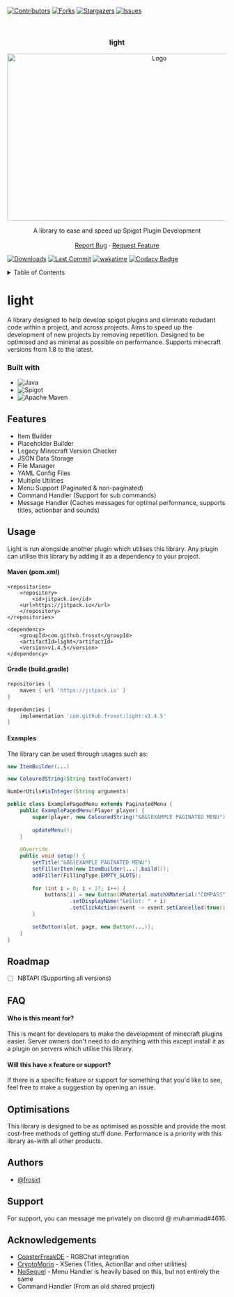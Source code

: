 
[![Contributors][contributors-shield]][contributors-url]
[![Forks][forks-shield]][forks-url]
[![Stargazers][stars-shield]][stars-url]
[![Issues][issues-shield]][issues-url]

<br/>
<div align="center">
<h3 align="center">light</h3>

  <a href="https://github.com/frosxt/light">
    <img src="https://cdn.discordapp.com/attachments/560497603289153542/1091406068074172538/ETERNAL_DEVELOPMENT_NEW_-_PURPLE_ABSTRACT.png" alt="Logo" width="682.5" height="383.5">
  </a>

  <p align="center">
    A library to ease and speed up Spigot Plugin Development
    <br />
    <br />
    <a href="https://github.com/frosxt/light/issues">Report Bug</a>
    ·
    <a href="https://github.com/frosxt/light/issues">Request Feature</a>
  </p>
</div>

[![Downloads][downloads-shield]][downloads-url] [![Last Commit][commits-shield]][commits-url] [![wakatime](https://wakatime.com/badge/user/43415694-efe0-4a8e-b57c-ce409e69d660/project/d1e0e9c7-cd4f-47c5-bd26-4c95a1d226b7.svg)](https://wakatime.com/badge/user/43415694-efe0-4a8e-b57c-ce409e69d660/project/d1e0e9c7-cd4f-47c5-bd26-4c95a1d226b7&v=2) [![Codacy Badge](https://app.codacy.com/project/badge/Grade/b3d0d7dc9fc8471fbf1810596106b4ae)](https://app.codacy.com/gh/frosxt/light/dashboard?utm_source=gh&utm_medium=referral&utm_content=&utm_campaign=Badge_grade)

<details>
  <summary>Table of Contents</summary>
  <ol>
    <li>
      <a href="#project-information">Project Information</a>
      <ul>
        <li><a href="#built-with">Built With</a></li>
      </ul>
    </li>
    <li><a href="#features">Features</a></li>
    <li>
      <a href="#usage">Usage</a>
      <ul>
        <li><a href="#maven-pomxml">Maven</a></li>
        <li><a href="#gradle-buildgradle">Gradle</a></li>
        <li><a href="#examples">Examples</a></li>
      </ul>
    </li>
    <li><a href="#roadmap">Roadmap</a></li>
    <li><a href="#faq">FAQ</a></li>
    <li><a href="#optimisation">Optimisation</a></li>
    <li><a href="#authors">Authors</a></li>
    <li><a href="#support">Support</a></li>
    <li><a href="#acknowledgements">Acknowledgements</a></li>
  </ol>
</details>

[contributors-shield]: https://img.shields.io/github/contributors/frosxt/light.svg?style=for-the-badge
[contributors-url]: https://github.com/frosxt/light/graphs/contributors
[forks-shield]: https://img.shields.io/github/forks/frosxt/light.svg?style=for-the-badge
[forks-url]: https://github.com/frosxt/light/network/members
[stars-shield]: https://img.shields.io/github/stars/frosxt/light.svg?style=for-the-badge
[stars-url]: https://github.com/frosxt/light/stargazers
[issues-shield]: https://img.shields.io/github/issues/frosxt/light.svg?style=for-the-badge
[issues-url]: https://github.com/frosxt/light/issues
[downloads-shield]: https://img.shields.io/github/downloads/frosxt/light/total
[downloads-url]: https://github.com/frosxt/light/releases
[commits-shield]: https://img.shields.io/github/last-commit/frosxt/light
[commits-url]: https://github.com/frosxt/commits/master
# light

A library designed to help develop spigot plugins and eliminate redudant code within a project, and across projects. Aims to speed up the development of new projects by removing repetition. Designed to be optimised and  as minimal as possible on performance. Supports minecraft versions from 1.8 to the latest.

### Built with
* ![Java][Java]
* ![Spigot][Spigot]
* ![Apache Maven][Maven]

[Java]: https://img.shields.io/badge/java-%23ED8B00.svg?style=for-the-badge&logo=oracle&logoColor=white
[Spigot]: https://img.shields.io/badge/Spigot-yellow.svg?style=for-the-badge&logo=minecraft&logoColor=white
[Maven]: https://img.shields.io/badge/Apache%20Maven-C71A36?style=for-the-badge&logo=Apache%20Maven&logoColor=white
## Features

- Item Builder
- Placeholder Builder
- Legacy Minecraft Version Checker
- JSON Data Storage
- File Manager
- YAML Config Files
- Multiple Utilities
- Menu Support (Paginated & non-paginated)
- Command Handler (Support for sub commands)
- Message Handler (Caches messages for optimal performance, supports titles, actionbar and sounds)


## Usage
Light is run alongside another plugin which utilises this library. Any plugin can utilise this library by adding it as a dependency to your project.

#### Maven (pom.xml)
```maven
<repositories>
    <repository>
        <id>jitpack.io</id>
	<url>https://jitpack.io</url>
    </repository>
</repositories>

<dependency>
    <groupId>com.github.frosxt</groupId>
    <artifactId>light</artifactId>
    <version>v1.4.5</version>
</dependency>
```
#### Gradle (build.gradle)
```gradle
repositories {
    maven { url 'https://jitpack.io' }
}

dependencies {
    implementation 'com.github.frosxt:light:v1.4.5'
}
```
#### Examples
The library can be used through usages such as:
```java
new ItemBuilder(...)
```
```java
new ColouredString(String textToConvert)
```
```java
NumberUtils#isInteger(String arguments)
```
```java
public class ExamplePagedMenu extends PaginatedMenu {
    public ExamplePagedMenu(Player player) {
        super(player, new ColouredString("&8&lEXAMPLE PAGINATED MENU").toString(), 18, 2);
        
        updateMenu();
    }
    
    @Override
    public void setup() {
        setTitle("&8&lEXAMPLE PAGINATED MENU")
        setFillerItem(new ItemBuilder(...).build());
        addFiller(FillingType.EMPTY_SLOTS);
      
        for (int i = 0; i < 27; i++) {
            buttons[i] = new Button(XMaterial.matchXMaterial("COMPASS").get().parseMaterial())
                    .setDisplayName("&eSlot: " + i)
                    .setClickAction(event -> event.setCancelled(true));
        }

        setButton(slot, page, new Button(...));
    }
}
```

## Roadmap

- [ ] NBTAPI (Supporting all versions)

## FAQ

#### Who is this meant for?

This is meant for developers to make the development of minecraft plugins easier. Server owners don't need to do anything with this except install it as a plugin on servers which utilise this library.

#### Will this have x feature or support?

If there is a specific feature or support for something that you'd like to see, feel free to make a suggestion by opening an issue.


## Optimisations

This library is designed to be as optimised as possible and provide the most cost-free methods of getting stuff done. Performance is a priority with this library as-with all other products.


## Authors

- [@frosxt](https://www.github.com/frosxt)


## Support

For support, you can message me privately on discord @ muhammad#4616.


## Acknowledgements
* [CoasterFreakDE](https://github.com/CoasterFreakDE/minecraft-spigot-rgb-chat-support) - RGBChat integration
* [CryptoMorin](https://github.com/CryptoMorin) - XSeries (Titles, ActionBar and other utilities)
* [NoSequel](https://github.com/NoSequel/MenuAPI) - Menu Handler is heavily based on this, but not entirely the same
* Command Handler (From an old shared project)
